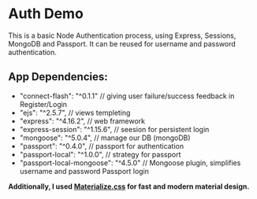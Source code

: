 # Auth Demo

This is a basic Node Authentication process, using Express, Sessions, MongoDB and Passport.
It can be reused for username and password authentication.

## App Dependencies:

* "connect-flash": "^0.1.1"           // giving user failure/success feedback in Register/Login
* "ejs": "^2.5.7",                    // views templeting
* "express": "^4.16.2",               // web framework
* "express-session": "^1.15.6",       // seesion for persistent login
* "mongoose": "^5.0.4",               // manage our DB (mongoDB)
* "passport": "^0.4.0",               // passport for authentication
* "passport-local": "^1.0.0",         // strategy for passport
* "passport-local-mongoose": "^4.5.0" // Mongoose plugin, simplifies username and password Passport login

**Additionally, I used [Materialize.css](http://materializecss.com) for fast and modern material design.**
